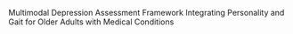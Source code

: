 Multimodal Depression Assessment Framework Integrating Personality and Gait for Older Adults with Medical Conditions

